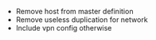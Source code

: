 * Remove host from master definition
* Remove useless duplication for network
* Include vpn config otherwise
